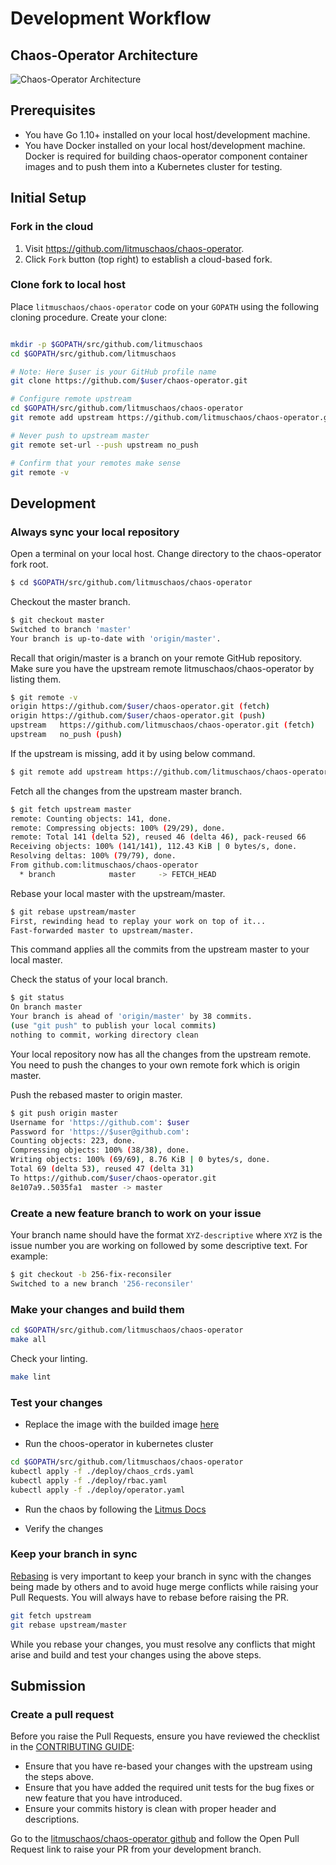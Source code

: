 # Development Workflow

## Chaos-Operator Architecture

![Chaos-Operator Architecture](./docs/chaos-operator-architecture.png)

## Prerequisites

* You have Go 1.10+ installed on your local host/development machine.
* You have Docker installed on your local host/development machine. Docker is required for building chaos-operator component container images and to push them into a Kubernetes cluster for testing.

## Initial Setup

### Fork in the cloud

1. Visit https://github.com/litmuschaos/chaos-operator.
2. Click `Fork` button (top right) to establish a cloud-based fork.

### Clone fork to local host

Place `litmuschaos/chaos-operator` code on your `GOPATH` using the following cloning procedure.
Create your clone:

```sh

mkdir -p $GOPATH/src/github.com/litmuschaos
cd $GOPATH/src/github.com/litmuschaos

# Note: Here $user is your GitHub profile name
git clone https://github.com/$user/chaos-operator.git

# Configure remote upstream
cd $GOPATH/src/github.com/litmuschaos/chaos-operator
git remote add upstream https://github.com/litmuschaos/chaos-operator.git

# Never push to upstream master
git remote set-url --push upstream no_push

# Confirm that your remotes make sense
git remote -v
```

## Development

### Always sync your local repository

Open a terminal on your local host. Change directory to the chaos-operator fork root.

```sh
$ cd $GOPATH/src/github.com/litmuschaos/chaos-operator
```

 Checkout the master branch.

 ```sh
 $ git checkout master
 Switched to branch 'master'
 Your branch is up-to-date with 'origin/master'.
 ```

 Recall that origin/master is a branch on your remote GitHub repository.
 Make sure you have the upstream remote litmuschaos/chaos-operator by listing them.

 ```sh
 $ git remote -v
 origin	https://github.com/$user/chaos-operator.git (fetch)
 origin	https://github.com/$user/chaos-operator.git (push)
 upstream	https://github.com/litmuschaos/chaos-operator.git (fetch)
 upstream	no_push (push)
 ```

 If the upstream is missing, add it by using below command.

 ```sh
 $ git remote add upstream https://github.com/litmuschaos/chaos-operator.git
 ```

 Fetch all the changes from the upstream master branch.

 ```sh
 $ git fetch upstream master
 remote: Counting objects: 141, done.
 remote: Compressing objects: 100% (29/29), done.
 remote: Total 141 (delta 52), reused 46 (delta 46), pack-reused 66
 Receiving objects: 100% (141/141), 112.43 KiB | 0 bytes/s, done.
 Resolving deltas: 100% (79/79), done.
 From github.com:litmuschaos/chaos-operator
   * branch            master     -> FETCH_HEAD
 ```

 Rebase your local master with the upstream/master.

 ```sh
 $ git rebase upstream/master
 First, rewinding head to replay your work on top of it...
 Fast-forwarded master to upstream/master.
 ```

 This command applies all the commits from the upstream master to your local master.

 Check the status of your local branch.

 ```sh
 $ git status
 On branch master
 Your branch is ahead of 'origin/master' by 38 commits.
 (use "git push" to publish your local commits)
 nothing to commit, working directory clean
 ```

 Your local repository now has all the changes from the upstream remote. You need to push the changes to your own remote fork which is origin master.

 Push the rebased master to origin master.

 ```sh
 $ git push origin master
 Username for 'https://github.com': $user
 Password for 'https://$user@github.com':
 Counting objects: 223, done.
 Compressing objects: 100% (38/38), done.
 Writing objects: 100% (69/69), 8.76 KiB | 0 bytes/s, done.
 Total 69 (delta 53), reused 47 (delta 31)
 To https://github.com/$user/chaos-operator.git
 8e107a9..5035fa1  master -> master
 ```

### Create a new feature branch to work on your issue

 Your branch name should have the format `XYZ-descriptive` where `XYZ` is the issue number you are working on followed by some descriptive text. For example:

 ```sh
 $ git checkout -b 256-fix-reconsiler
 Switched to a new branch '256-reconsiler'
 ```

### Make your changes and build them

 ```sh
 cd $GOPATH/src/github.com/litmuschaos/chaos-operator
 make all
 ```

Check your linting.

 ```sh
 make lint
 ```

### Test your changes

- Replace the image with the builded image [here](../deploy/operator.yaml)

- Run the choos-operator in kubernetes cluster
 ```sh
 cd $GOPATH/src/github.com/litmuschaos/chaos-operator
 kubectl apply -f ./deploy/chaos_crds.yaml
 kubectl apply -f ./deploy/rbac.yaml
 kubectl apply -f ./deploy/operator.yaml
 ```
- Run the chaos by following the [Litmus Docs](https://v1-docs.litmuschaos.io/docs/getstarted#install-chaos-experiments)

- Verify the changes

### Keep your branch in sync

[Rebasing](https://git-scm.com/docs/git-rebase) is very important to keep your branch in sync with the changes being made by others and to avoid huge merge conflicts while raising your Pull Requests. You will always have to rebase before raising the PR.

```sh
git fetch upstream
git rebase upstream/master
```

While you rebase your changes, you must resolve any conflicts that might arise and build and test your changes using the above steps.

## Submission

### Create a pull request

Before you raise the Pull Requests, ensure you have reviewed the checklist in the [CONTRIBUTING GUIDE](../CONTRIBUTING.md):
- Ensure that you have re-based your changes with the upstream using the steps above.
- Ensure that you have added the required unit tests for the bug fixes or new feature that you have introduced.
- Ensure your commits history is clean with proper header and descriptions.

Go to the [litmuschaos/chaos-operator github](https://github.com/litmuschaos/chaos-operator) and follow the Open Pull Request link to raise your PR from your development branch.
